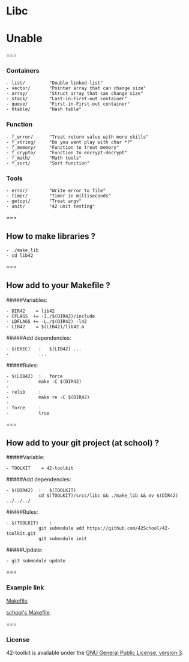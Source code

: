 Libc
==========

# Unable
===

### Containers
    - list/			"Double linked-list"
	- vector/		"Pointer array that can change size"
	- array/		"Struct array that can change size"
	- stack/		"Last-in-First-out container"
	- queue/		"First-in-First-out container"
	- htable/		"Hash table"
### Function
    - f_error/		"Treat return value with more skills"
    - f_string/		"Do you want play with char *?"
    - f_memory/		"Function to treat memory"
    - f_crypto/		"Function to encrypt-decrypt"
    - f_math/		"Math tools"
	- f_sort/		"Sort function"
### Tools
    - error/		"Write error to file"
	- timer/		"Timer in milliseconds"
	- getopt/		"Treat argv"
	- unit/			"42 unit testing"

===

## How to make libraries ?
	- ./make_lib
	- cd lib42

===
## How add to your Makefile ?

#####Variables:

	- DIR42    = lib42
	- CFLAGS  += -I./$(DIR42)/include
	- LDFLAGS += -L./$(DIR42) -l42
	- LIB42    = $(LIB42)/lib42.a

#####Add dependencies:

	- $(EXEC)	:	$(LIB42) ...
	- 			...

#####Rules:

	- $(LIB42)	:	force
	-  			make -C $(DIR42)
    -
	- relib		:
	- 			make re -C $(DIR42)
    -
	- force		:
	- 			true
===

## How add to your git project (at school) ?

#####Variable:

	- TOOLKIT    = 42-toolkit

#####Add dependencies:

	- $(DIR42)	:	$(TOOLKIT)
				cd $(TOOLKIT)/srcs/libc && ./make_lib && mv $(DIR42) ../../../

#####Rules:

	- $(TOOLKIT)	:
				git submodule add https://github.com/42School/42-toolkit.git
				git submodule init

#####Update:

	- git submodule update
===


### Example link

[Makefile](https://github.com/42School/42-toolkit/tree/master/examples/libc/list/Makefile).

[school's Makefile](https://github.com/42School/42-toolkit/tree/master/doc/school/Makefile).

===

### License

42-toolkit is available under the [GNU General Public License, version 3](LICENSE).
